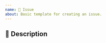 ```yaml
---
name: 📝 Issue
about: Basic template for creating an issue.
---
```


## 📝 Description

<!-- Describe the intent here. -->

<!-- Uncomment this section if your issue depends on another one.
## 🔗 Dependencies

This issue is blocked by the following items:

- [ ] ...
-->

<!-- This section will be filled and uncommented by a maintainer.
## ✅ Checklist

- [ ] ...
-->

<!-- Include the following step in case of tracking issues.
- [ ] 📝 Attach tracking issues to a milestone.
-->
